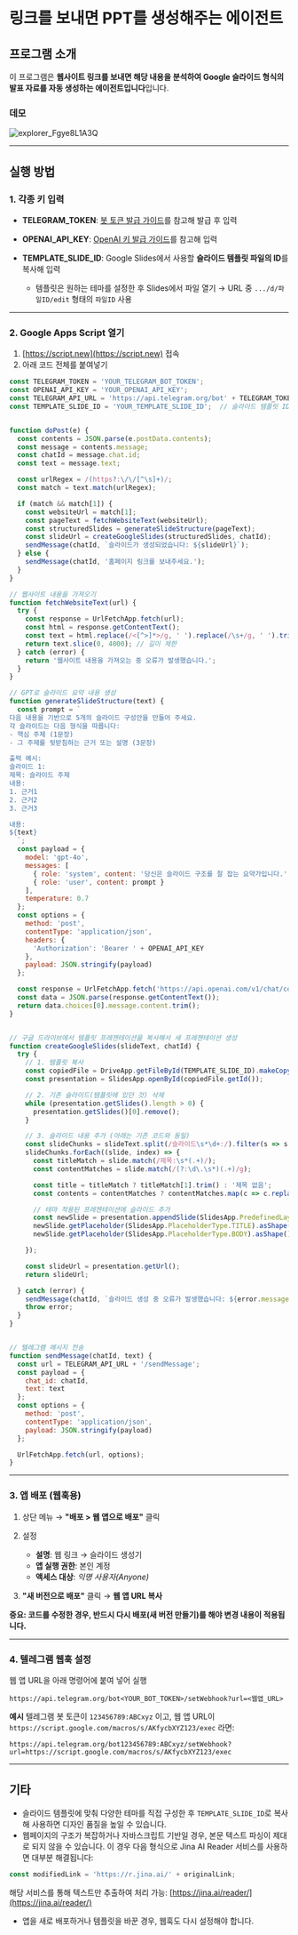 # 링크를 보내면 PPT를 생성해주는 에이전트

## 프로그램 소개

이 프로그램은 **웹사이트 링크를 보내면 해당 내용을 분석하여 Google 슬라이드 형식의 발표 자료를 자동 생성하는 에이전트입니다**입니다.

### 데모
![explorer_Fgye8L1A3Q](https://github.com/user-attachments/assets/05e92ba2-8f2b-41de-8042-8ac345a44065)

---

## 실행 방법

### 1. 각종 키 입력

* **TELEGRAM\_TOKEN**: [봇 토큰 발급 가이드](https://github.com/dabidstudio/dabidstudio_guides/blob/main/get_telegram_token.md)를 참고해 발급 후 입력
* **OPENAI\_API\_KEY**: [OpenAI 키 발급 가이드](https://github.com/dabidstudio/dabidstudio_guides/blob/main/get-openai-api-key.md)를 참고해 입력
* **TEMPLATE\_SLIDE\_ID**: Google Slides에서 사용할 **슬라이드 템플릿 파일의 ID**를 복사해 입력

  * 템플릿은 원하는 테마를 설정한 후 Slides에서 파일 열기 → URL 중 `.../d/파일ID/edit` 형태의 `파일ID` 사용

---

### 2. Google Apps Script 열기

1. [https://script.new](https://script.new) 접속
2. 아래 코드 전체를 붙여넣기

```javascript
const TELEGRAM_TOKEN = 'YOUR_TELEGRAM_BOT_TOKEN';
const OPENAI_API_KEY = 'YOUR_OPENAI_API_KEY';
const TELEGRAM_API_URL = 'https://api.telegram.org/bot' + TELEGRAM_TOKEN;
const TEMPLATE_SLIDE_ID = 'YOUR_TEMPLATE_SLIDE_ID';  // 슬라이드 템플릿 ID 입력


function doPost(e) {
  const contents = JSON.parse(e.postData.contents);
  const message = contents.message;
  const chatId = message.chat.id;
  const text = message.text;

  const urlRegex = /(https?:\/\/[^\s]+)/;
  const match = text.match(urlRegex);

  if (match && match[1]) {
    const websiteUrl = match[1];
    const pageText = fetchWebsiteText(websiteUrl);
    const structuredSlides = generateSlideStructure(pageText);
    const slideUrl = createGoogleSlides(structuredSlides, chatId);
    sendMessage(chatId, `슬라이드가 생성되었습니다: ${slideUrl}`);
  } else {
    sendMessage(chatId, '홈페이지 링크를 보내주세요.');
  }
}

// 웹사이트 내용을 가져오기
function fetchWebsiteText(url) {
  try {
    const response = UrlFetchApp.fetch(url);
    const html = response.getContentText();
    const text = html.replace(/<[^>]*>/g, ' ').replace(/\s+/g, ' ').trim();
    return text.slice(0, 4000); // 길이 제한
  } catch (error) {
    return '웹사이트 내용을 가져오는 중 오류가 발생했습니다.';
  }
}

// GPT로 슬라이드 요약 내용 생성
function generateSlideStructure(text) {
  const prompt = `
다음 내용을 기반으로 5개의 슬라이드 구성안을 만들어 주세요.
각 슬라이드는 다음 형식을 따릅니다:
- 핵심 주제 (1문장)
- 그 주제를 뒷받침하는 근거 또는 설명 (3문장)

출력 예시:
슬라이드 1:
제목: 슬라이드 주제
내용:
1. 근거1
2. 근거2
3. 근거3

내용:
${text}
  `;
  const payload = {
    model: 'gpt-4o',
    messages: [
      { role: 'system', content: '당신은 슬라이드 구조를 잘 잡는 요약가입니다.' },
      { role: 'user', content: prompt }
    ],
    temperature: 0.7
  };
  const options = {
    method: 'post',
    contentType: 'application/json',
    headers: {
      'Authorization': 'Bearer ' + OPENAI_API_KEY
    },
    payload: JSON.stringify(payload)
  };

  const response = UrlFetchApp.fetch('https://api.openai.com/v1/chat/completions', options);
  const data = JSON.parse(response.getContentText());
  return data.choices[0].message.content.trim();
}


// 구글 드라이브에서 템플릿 프레젠테이션을 복사해서 새 프레젠테이션 생성
function createGoogleSlides(slideText, chatId) {
  try {
    // 1. 템플릿 복사
    const copiedFile = DriveApp.getFileById(TEMPLATE_SLIDE_ID).makeCopy('자동 생성된 슬라이드');
    const presentation = SlidesApp.openById(copiedFile.getId());

    // 2. 기존 슬라이드(템플릿에 있던 것) 삭제
    while (presentation.getSlides().length > 0) {
      presentation.getSlides()[0].remove();
    }

    // 3. 슬라이드 내용 추가 (아래는 기존 코드와 동일)
    const slideChunks = slideText.split(/슬라이드\s*\d+:/).filter(s => s.trim() !== '');
    slideChunks.forEach((slide, index) => {
      const titleMatch = slide.match(/제목:\s*(.+)/);
      const contentMatches = slide.match(/(?:\d\.\s*)(.+)/g);

      const title = titleMatch ? titleMatch[1].trim() : '제목 없음';
      const contents = contentMatches ? contentMatches.map(c => c.replace(/^\d\.\s*/, '')) : [];

      // 테마 적용된 프레젠테이션에 슬라이드 추가
      const newSlide = presentation.appendSlide(SlidesApp.PredefinedLayout.TITLE_AND_BODY);
      newSlide.getPlaceholder(SlidesApp.PlaceholderType.TITLE).asShape().getText().setText(title);
      newSlide.getPlaceholder(SlidesApp.PlaceholderType.BODY).asShape().getText().setText(contents.join('\n'));

    });

    const slideUrl = presentation.getUrl();
    return slideUrl;

  } catch (error) {
    sendMessage(chatId, `슬라이드 생성 중 오류가 발생했습니다: ${error.message}`);
    throw error;
  }
}


// 텔레그램 메시지 전송
function sendMessage(chatId, text) {
  const url = TELEGRAM_API_URL + '/sendMessage';
  const payload = {
    chat_id: chatId,
    text: text
  };
  const options = {
    method: 'post',
    contentType: 'application/json',
    payload: JSON.stringify(payload)
  };

  UrlFetchApp.fetch(url, options);
}

```

---

### 3. 앱 배포 (웹훅용)

1. 상단 메뉴 → **"배포 > 웹 앱으로 배포"** 클릭
2. 설정

   * **설명**: 웹 링크 → 슬라이드 생성기
   * **앱 실행 권한**: 본인 계정
   * **액세스 대상**: *익명 사용자(Anyone)*
3. **"새 버전으로 배포"** 클릭 → **웹 앱 URL 복사**

**중요: 코드를 수정한 경우, 반드시 다시 배포(새 버전 만들기)를 해야 변경 내용이 적용됩니다.**

---

### 4. 텔레그램 웹훅 설정

웹 앱 URL을 아래 명령어에 붙여 넣어 실행

```
https://api.telegram.org/bot<YOUR_BOT_TOKEN>/setWebhook?url=<웹앱_URL>
```

**예시**
텔레그램 봇 토큰이 `123456789:ABCxyz` 이고, 웹 앱 URL이
`https://script.google.com/macros/s/AKfycbXYZ123/exec` 라면:

```
https://api.telegram.org/bot123456789:ABCxyz/setWebhook?url=https://script.google.com/macros/s/AKfycbXYZ123/exec
```

---

## 기타

* 슬라이드 템플릿에 맞춰 다양한 테마를 직접 구성한 후 `TEMPLATE_SLIDE_ID`로 복사해 사용하면 디자인 품질을 높일 수 있습니다.
* 웹페이지의 구조가 복잡하거나 자바스크립트 기반일 경우, 본문 텍스트 파싱이 제대로 되지 않을 수 있습니다.
  이 경우 다음 형식으로 Jina AI Reader 서비스를 사용하면 대부분 해결됩니다:

```javascript
const modifiedLink = 'https://r.jina.ai/' + originalLink;
```

해당 서비스를 통해 텍스트만 추출하여 처리 가능: [https://jina.ai/reader/](https://jina.ai/reader/)

* 앱을 새로 배포하거나 템플릿을 바꾼 경우, 웹훅도 다시 설정해야 합니다.

